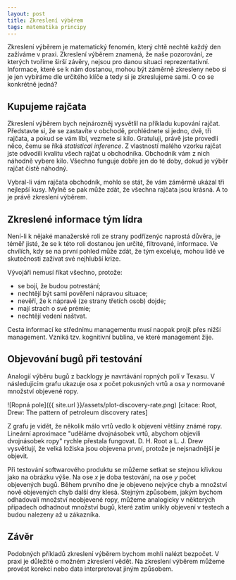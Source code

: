 ```yaml
---
layout: post
title: Zkreslení výběrem
tags: matematika principy
---
```


Zkreslení výběrem je matematický fenomén, který chtě nechtě každý den zažíváme v praxi.
Zkreslení výběrem znamená, že naše pozorování, ze kterých tvoříme širší závěry,
nejsou pro danou situaci reprezentativní. Informace, které se k nám dostanou, mohou
být záměrně zkresleny nebo si je jen vybíráme dle určitého klíče a tedy si je zkreslujeme sami.
O co se konkrétně jedná?

## Kupujeme rajčata

Zkreslení výběrem bych nejnározněj vysvětlil na příkladu kupování rajčat.
Představte si, že se zastavíte v obchodě, prohlédnete si jedno, dvě, tři rajčata,
a pokud se vám líbí, vezmete si kilo. Gratuluji, právě jste provedli něco, čemu se říká
*statistical inference*. Z vlastností malého vzorku rajčat jste odvodili kvalitu všech rajčat
u obchodníka. Obchodník vám z nich náhodně vybere kilo.
Všechno funguje dobře jen do té doby, dokud je výběr rajčat čistě náhodný.

Vybral-li vám rajčata obchodník, mohlo se stát, že vám záměrmě ukázal tři nejlepší kusy.
Mylně se pak může zdát, že všechna rajčata jsou krásná. A to je právě zkreslení výběrem.

## Zkreslené informace tým lídra

Není-li k nějaké manažerské roli ze strany podřízenýc naprostá důvěra, je téměř jisté,
že se k této roli dostanou jen určité, filtrované, informace.
Ve chvílích, kdy se na první pohled může zdát, že tým exceluje, mohou lidé ve skutečnosti
zažívat své nejhlubší krize.

Vývojáři nemusí říkat všechno, protože:

- se bojí, že budou potrestání;
- nechtějí být sami pověřeni nápravou situace;
- nevěří, že k nápravě (ze strany třetích osob) dojde;
- mají strach o své prémie;
- nechtějí vedení naštvat.

Cesta informací ke střednímu managementu musí naopak projít přes nižší management.
Vzniká tzv. kognitivní bublina, ve které management žije.

## Objevování bugů při testování

Analogií výběru bugů z backlogy je navrtávání ropných polí v Texasu.
V následujícím grafu ukazuje osa *x* počet pokusných vrtů a osa *y* normované množství objevené ropy.

![Ropná pole]({{ site.url }}/assets/plot-discovery-rate.png)
[citace: Root, Drew: The pattern of petroleum discovery rates]

Z grafu je vidět, že několik málo vrtů vedlo k objevení většiny známé ropy. Lineární aproximace
"uděláme dvojnásobek vrtů, abychom objevili dvojnásobek ropy" rychle přestala fungovat.
D. H. Root a L. J. Drew vysvětlují, že velká ložiska jsou objevena první, protože je nejsnadnější je objevit.

Při testování softwarového produktu se můžeme setkat se stejnou křivkou jako na obrázku výše.
Na ose *x* je doba testování, na ose *y* počet objevených bugů.
Během prvního dne je objeveno nejvýce chyb a množství nově objevených chyb další dny klesá.
Stejným způsobem, jakým bychom odhadovali množství neobjevené ropy, můžeme analogicky v některých případech
odhadnout množství bugů, které zatím unikly objevení v testech a budou nalezeny až u zákazníka.

## Závěr

Podobných příkladů zkreslení výběrem bychom mohli nalézt bezpočet. V praxi je důležité o možném
zkreslení vědět. Na zkreslení výběrem můžeme provést korekci nebo data interpretovat jiným způsobem.
